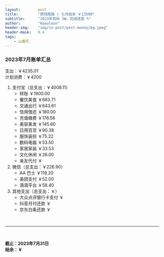 ```yaml
---
layout:        post
title:         "攒钱跑路 | 七月结余 ￥13500"
subtitle:      "2023年目标 3W，完成进度 %"
author:        "Haauleon"
header-img:    "img/in-post/post-money/bg.jpeg"
header-mask:   0.4
tags:
    - 山樱花
---
```


### 2023年7月账单汇总             
支出：￥4235.01                             
计划消费：￥4200        

1. 支付宝（总支出：￥4008.11）   
    - 转账 ￥1900.00              
    - 餐饮美食 ￥683.71         
    - 交通出行 ￥643.61         
    - 信用借还 ￥180.00      
    - 充值缴费 ￥176.56          
    - 美容美发 ￥145.60    
    - 日用百货 ￥90.38             
    - 服饰装扮 ￥75.22        
    - 数码电器 ￥53.50                                 
    - 家居家装 ￥33.53              
    - 文化休闲 ￥26.00                                               
    - 亲友代付 ￥               
2. 微信（总支出：￥226.90）      
    - AA 巴士 ￥119.20          
    - 美团支付 ￥52.00       
    - 滴滴平台 ￥58.40                                                              
3. 其他支出（总支出：￥）     
    - 大众点评银行卡支付 ￥    
    - 抖音月付还款 ￥    
    - 京东白条还款 ￥   

<br>

---

<br>

**截止：2023年7月31日**      
**结余：￥**        